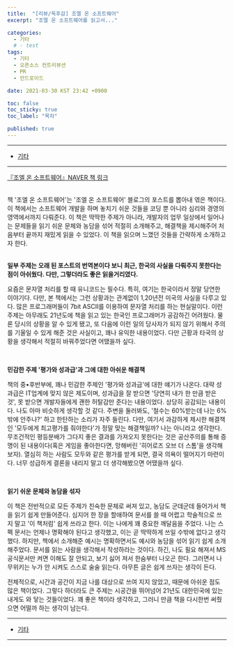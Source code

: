 ```yaml
---
title:  "[리뷰/독후감] 조엘 온 소프트웨어"
excerpt: "조엘 온 소프트웨어를 읽고서..."

categories:
  - 기타
  # - test
tags:
  - 기타
  - 오픈소스 컨트리뷰션
  - PR
  - 안드로이드

date: 2021-03-30 KST 23:42 +0900

toc: false
toc_sticky: true
toc_label: "목차"

published: true
---
```


- - -

 - [기타](/etc)

- - -

[『조엘 온 소프트웨어』NAVER 책 링크](https://book.naver.com/bookdb/book_detail.nhn?bid=1528741)

<br>
책 '조엘 온 소프트웨어'는 '조엘 온 소프트웨어' 블로그의 포스트를 뽑아내 엮은 책이다. 이 책에서는 소프트웨어 개발을 하며 놓치기 쉬운 것들을 코딩 뿐 아니라 심리와 경영의 영역에서까지 다뤄준다.
이 책은 딱딱한 주제가 아니라, 개발자의 업무 일상에서 일어나는 문제들을 읽기 쉬운 문체와 농담을 섞어 적절히 소개해주고, 해결책을 제시해주어 처음부터 끝까지 재밌게 읽을 수 있었다.
이 책을 읽으며 느꼈던 것들을 간략하게 소개하고자 한다.

<br>
<br>

**일부 주제는 오래 된 포스트의 번역본이다 보니 최근, 한국의 사실을 다뤄주지 못한다는 점이 아쉬웠다. 다만, 그렇더라도 좋은 읽을거리였다.**<br>

요즘은 문자열 처리를 할 때 유니코드는 필수다. 특히, 여기는 한국이라서 정말 당연한 이야기다. 다만, 본 책에서는 그런 상황과는 관계없이 1,20년전 미국의 사실을 다루고 있다. 많은 프로그래머들이 7bit ASCII를 이용하여 문자열 처리를 하는 현실말이다. 이런 주제는 아무래도 21년도에 책을 읽고 있는 한국인 프로그래머가 공감하긴 어려웠다.
물론 당시의 상황을 알 수 있게 됐고, 또 다음에 이런 일의 당사자가 되지 않기 위해서 주의를 기울일 수 있게 해준 것은 사실이고, 꽤나 유익한 내용이었다. 다만 근황과 타국의 상황을 생각해서 적절히 바꿔주었다면 어땠을까 싶다.

<br>

**민감한 주제 '평가와 성과급'과 그에 대한 아쉬운 해결책**

책의 중•후반부에, 꽤나 민감한 주제인 '평가와 성과급'에 대한 얘기가 나온다. 대략 성과급은 IT업계에 맞지 않은 제도이며, 성과급을 잘 받으면 '당연히 내가 한 만큼 받은 것', 못 받으면 개발자들에게 괜한 허탈감만 준다는 내용이었다. 상당히 공감되는 내용이다. 나도 아마 비슷하게 생각할 것 같다. 주변을 둘러봐도, '철수는 60%받는데 나는 6%밖에 안주나?' 하고 한탄하는 소리가 자주 들린다.
다만, 여기서 과감하게 제시한 해결책인 '모두에게 최고평가를 줘야한다'가 정말 맞는 해결책일까? 나는 아니라고 생각한다. 무조건적인 평등분배가 그다지 좋은 결과를 가져오지 못한다는 것은 공산주의를 통해 증명이 된 내용이다(혹은 게임을 좋아한다면, 망해버린 '히어로즈 오브 더 스톰'을 생각해보자). 열심히 하는 사람도 모두와 같은 평가를 받게 되면, 결국 의욕이 떨어지기 마련이다. 너무 성급하게 결론을 내리지 말고 더 생각해봤으면 어땠을까 싶다.

<br>

**읽기 쉬운 문체와 농담을 섞자**

이 책은 전반적으로 모든 주제가 친숙한 문체로 써져 있고, 농담도 군데군데 들어가서 책을 읽기 쉽게 만들어준다. 심지어 한 장을 할애하여 문서를 쓸 때 어렵고 학술적으로 쓰지 말고 '이 책처럼' 쉽게 쓰라고 한다. 이는 나에게 꽤 중요한 깨달음을 주었다. 나는 스펙 문서는 언제나 명확해야 된다고 생각했고, 이는 곧 딱딱하게 쓰일 수밖에 없다고 생각했다.
하지만, 책에서 소개해준 예시는 명확하면서도 예시와 농담을 섞어 읽기 쉽게 소개해주었다. 문서를 읽는 사람을 생각해서 작성하라는 것이다.
하긴, 나도 필요 해져서 MS 공식문서만 켜면 이해도 잘 안되고, 보기 싫어 져서 한숨부터 나오곤 한다. 그러면서 나무위키는 누가 안 시켜도 스스로 술술 읽는다. 아무튼 글은 쉽게 쓰자는 생각이 든다.

전체적으로, 시간과 공간이 지금 나를 대상으로 쓰여 지지 않았고, 때문에 아쉬운 점도 많은 책이었다. 그렇다 하더라도 큰 주제는 시공간을 뛰어넘어 21년도 대한민국에 있는 내게도 와 닿는 것들이었다. 꽤 좋은 책이라 생각하고, 그러니 만큼 책을 다시한번 써줬으면 어떨까 하는 생각이 남는다.

- - -

 - [기타](/etc)

- - -